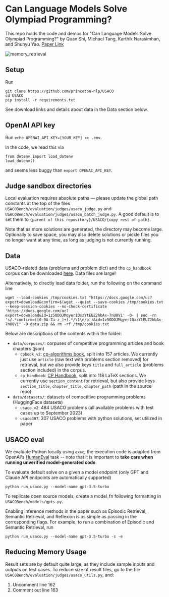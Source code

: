# Can Language Models Solve Olympiad Programming?

This repo holds the code and demos for "Can Language Models Solve Olympiad Programming?" by Quan Shi, Michael Tang, Karthik Narasimhan, and Shunyu Yao. [Paper Link](https://arxiv.org/abs/2404.10952v1)

![memory_retrieval](https://github.com/princeton-nlp/USACO/assets/78577924/e225d8a3-ca88-46bf-88d1-ced17241a4fa)

## Setup

Run
```
git clone https://github.com/princeton-nlp/USACO
cd USACO
pip install -r requirements.txt
```

See download links and details about data in the Data section below.

## OpenAI API key

Run
`echo OPENAI_API_KEY=[YOUR_KEY] >> .env`.

In the code, we read this via
```
from dotenv import load_dotenv
load_dotenv()
```
and seems less buggy than `export OPENAI_API_KEY`.

## Judge sandbox directories

Local evaluation requires absolute paths — please update the global path constants at the top of the files `USACOBench/evaluation/judges/usaco_judge.py` and `USACOBench/evaluation/judges/usaco_batch_judge.py`. A good default is to set them to `{parent of this repository}/USACO/{copy rest of path}`.

Note that as more solutions are generated, the directory may become large. Optionally to save space, you may also delete solutions or pickle files you no longer want at any time, as long as judging is not currently running.

## Data

USACO-related data (problems and problem dict) and the `cp_handbook` corpus can be downloaded [here](https://drive.google.com/file/d/1z5ODOJMqyer1QxzYtEUZ2hbAx-7nU8Vi/view?usp=share_link). Data files are large!

Alternatively, to directly load data folder, run the following on the command line
```
wget --load-cookies /tmp/cookies.txt "https://docs.google.com/uc?export=download&confirm=$(wget --quiet --save-cookies /tmp/cookies.txt --keep-session-cookies --no-check-certificate 'https://docs.google.com/uc?export=download&id=1z5ODOJMqyer1QxzYtEUZ2hbAx-7nU8Vi' -O- | sed -rn 's/.*confirm=([0-9A-Za-z_]+).*/\1\n/p')&id=1z5ODOJMqyer1QxzYtEUZ2hbAx-7nU8Vi" -O data.zip && rm -rf /tmp/cookies.txt
```

Below are descriptions of the contents within the folder:

* `data/corpuses/`: corpuses of competitive programming articles and book chapters (json)
    * `cpbook_v2`: [cp-algorithms book](https://cp-algorithms.com/), split into 157 articles. We currently just use `article` (raw text with problems section removed) for retrieval, but we also provide keys `title` and `full_article` (problems section included) in the corpus.
    * `cp_handbook`: [CP Handbook](https://github.com/pllk/cphb), split into 118 LaTeX sections. We currently use `section_content` for retrieval, but also provide keys `section_title`, `chapter_title`, `chapter_path` (path in the source repo).
* `data/datasets/`: datasets of competitive programming problems (HuggingFace datasets)
    * `usaco_v2`: 484 USACO problems (all available problems with test cases up to September 2023)
    * `usaco307`: 307 USACO problems with python solutions, set utilized in paper


## USACO eval

We evaluate Python locally using `exec`; the execution code is adapted from OpenAI's [HumanEval](https://github.com/openai/human-eval/blob/master/human_eval/execution.py) task -- note that it is important to **take care when running unverified model-generated code**.

To evaluate default solve on a given a model endpoint (only GPT and Claude API endpoints are automatically supported)
```
python run_usaco.py --model-name gpt-3.5-turbo
```
To replicate open source models, create a model_fn following formatting in `USACOBench/models/gpts.py`. 


Enabling inference methods in the paper such as Episodic Retrieval, Semantic Retrieval, and Reflexion is as simple as passing in the corresponding flags. For example, to run a combination of Episodic and Semantic Retrieval, run
```
python run_usaco.py --model-name gpt-3.5-turbo -s -e
```

## Reducing Memory Usage
Result sets are by default quite large, as they include sample inputs and outputs on test cases.
To reduce size of result files, go to the file `USACOBench/evaluation/judges/usaco_utils.py`, and:
1. Uncomment line 162
2. Comment out line 163

